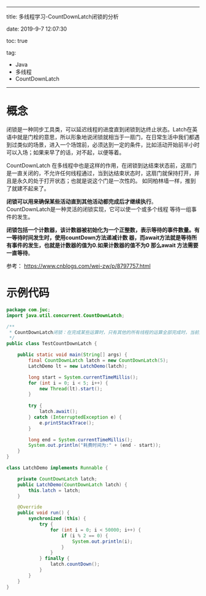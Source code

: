 ----------
title: 多线程学习-CountDownLatch闭锁的分析

date: 2019-9-7 12:07:30

toc: true

tag: 

- Java
- 多线程
- CountDownLatch

----------

# 概念
闭锁是一种同步工具类，可以延迟线程的进度直到闭锁到达终止状态。Latch在英语中就是门栓的意思，所以形象地说闭锁就相当于一扇门，在日常生活中我们都遇到过类似的场景，进入一个场馆前，必须达到一定的条件，比如活动开始前半小时可以入场；如果来早了的话，对不起，以便等着。

CountDownLatch 在多线程中也是这样的作用，在闭锁到达结束状态前，这扇门是一直关闭的，不允许任何线程通过，当到达结束状态时，这扇门就保持打开，并且是永久的处于打开状态；也就是说这个门是一次性的。 如同柏林墙一样，推到了就建不起来了。

**闭锁可以用来确保某些活动直到其他活动都完成后才继续执行**。CountDownLatch是一种灵活的闭锁实现，它可以使一个或多个线程 等待一组事件的发生。

**闭锁包括一个计数器，该计数器被初始化为一个正整数，表示等待的事件数量。有一等待时间发生时，使用countDown方法递减计数 器，而await方法就是等待所有事件的发生，也就是计数器的值为0.如果计数器的值不为0 那么await 方法需要一直等待**。

参考： https://www.cnblogs.com/wei-zw/p/8797757.html

# 示例代码

```java
package com.juc;
import java.util.concurrent.CountDownLatch;

/**
 * CountDownLatch闭锁：在完成某些运算时，只有其他的所有线程的运算全部完成时，当前运算才继续执行
 */
public class TestCountDownLatch {

	public static void main(String[] args) {
		final CountDownLatch latch = new CountDownLatch(5);
		LatchDemo lt = new LatchDemo(latch);

		long start = System.currentTimeMillis();
		for (int i = 0; i < 5; i++) {
			new Thread(lt).start();
		}
		
		try {
			latch.await();
		} catch (InterruptedException e) {
			e.printStackTrace();
		}

		long end = System.currentTimeMillis();
		System.out.println("耗费时间为:" + (end - start));
	}
}

class LatchDemo implements Runnable {

	private CountDownLatch latch;
	public LatchDemo(CountDownLatch latch) {
		this.latch = latch;
	}

	@Override
	public void run() {
		synchronized (this) {
			try {
				for (int i = 0; i < 50000; i++) {
					if (i % 2 == 0) {
						System.out.println(i);
					}
				}
			} finally {
				latch.countDown();
			}
		}
	}
}

```


